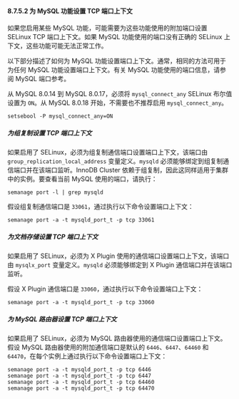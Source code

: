 #### 8.7.5.2 为 MySQL 功能设置 TCP 端口上下文

如果您启用某些 MySQL 功能，可能需要为这些功能使用的附加端口设置 SELinux TCP 端口上下文。如果 MySQL 功能使用的端口没有正确的 SELinux 上下文，这些功能可能无法正常工作。

以下部分描述了如何为 MySQL 功能设置端口上下文。通常，相同的方法可用于为任何 MySQL 功能设置端口上下文。有关 MySQL 功能使用的端口信息，请参阅 MySQL 端口参考。

从 MySQL 8.0.14 到 MySQL 8.0.17，必须将 `mysql_connect_any` SELinux 布尔值设置为 `ON`。从 MySQL 8.0.18 开始，不需要也不推荐启用 `mysql_connect_any`。

```shell
setsebool -P mysql_connect_any=ON
```

##### 为组复制设置 TCP 端口上下文

如果启用了 SELinux，必须为组复制通信端口设置端口上下文，该端口由 `group_replication_local_address` 变量定义。`mysqld` 必须能够绑定到组复制通信端口并在该端口监听。InnoDB Cluster 依赖于组复制，因此这同样适用于集群中的实例。要查看当前 MySQL 使用的端口，请执行：

```shell
semanage port -l | grep mysqld
```

假设组复制通信端口是 `33061`，通过执行以下命令设置端口上下文：

```shell
semanage port -a -t mysqld_port_t -p tcp 33061
```

##### 为文档存储设置 TCP 端口上下文

如果启用了 SELinux，必须为 X Plugin 使用的通信端口设置端口上下文，该端口由 `mysqlx_port` 变量定义。`mysqld` 必须能够绑定到 X Plugin 通信端口并在该端口监听。

假设 X Plugin 通信端口是 `33060`，通过执行以下命令设置端口上下文：

```shell
semanage port -a -t mysqld_port_t -p tcp 33060
```

##### 为 MySQL 路由器设置 TCP 端口上下文

如果启用了 SELinux，必须为 MySQL 路由器使用的通信端口设置端口上下文。假设 MySQL 路由器使用的附加通信端口是默认的 `6446`、`6447`、`64460` 和 `64470`，在每个实例上通过执行以下命令设置端口上下文：

```shell
semanage port -a -t mysqld_port_t -p tcp 6446
semanage port -a -t mysqld_port_t -p tcp 6447
semanage port -a -t mysqld_port_t -p tcp 64460
semanage port -a -t mysqld_port_t -p tcp 64470
```